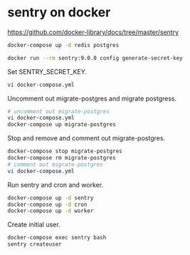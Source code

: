 # sentry on docker

https://github.com/docker-library/docs/tree/master/sentry

```sh
docker-compose up -d redis postgres
```

```sh
docker run --rm sentry:9.0.0 config generate-secret-key
```

Set SENTRY_SECRET_KEY.

```sh
vi docker-compose.yml
```

Uncomment out migrate-postgres and migrate postgress.

```sh
# uncomment out migrate-postgres
vi docker-compose.yml
docker-compose up migrate-postgres
```

Stop and remove and comment out migrate-postgres.

```sh
docker-compose stop migrate-postgres
docker-compose rm migrate-postgres
# comment out migrate-postgres
vi docker-compose.yml
```

Run sentry and cron and worker.

```sh
docker-compose up -d sentry
docker-compose up -d cron
docker-compose up -d worker
```

Create initial user.

```sh
docker-compose exec sentry bash
sentry createuser
```

